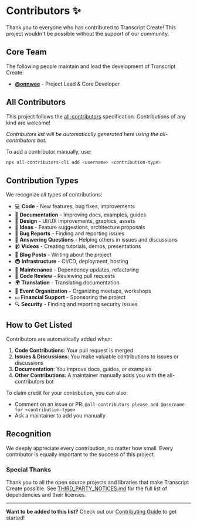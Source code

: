 # Contributors ✨

Thank you to everyone who has contributed to Transcript Create! This project wouldn't be possible without the support of our community.

## Core Team

The following people maintain and lead the development of Transcript Create:

- **[@onnwee](https://github.com/onnwee)** - Project Lead & Core Developer

## All Contributors

This project follows the [all-contributors](https://allcontributors.org) specification. Contributions of any kind are welcome!

<!-- ALL-CONTRIBUTORS-LIST:START - Do not remove or modify this section -->
<!-- prettier-ignore-start -->
<!-- markdownlint-disable -->

_Contributors list will be automatically generated here using the all-contributors bot._

To add a contributor manually, use:
```bash
npx all-contributors-cli add <username> <contribution-type>
```

<!-- markdownlint-restore -->
<!-- prettier-ignore-end -->
<!-- ALL-CONTRIBUTORS-LIST:END -->

## Contribution Types

We recognize all types of contributions:

- 💻 **Code** - New features, bug fixes, improvements
- 📖 **Documentation** - Improving docs, examples, guides
- 🎨 **Design** - UI/UX improvements, graphics, assets
- 🤔 **Ideas** - Feature suggestions, architecture proposals
- 🐛 **Bug Reports** - Finding and reporting issues
- 💬 **Answering Questions** - Helping others in issues and discussions
- 📹 **Videos** - Creating tutorials, demos, presentations
- 📝 **Blog Posts** - Writing about the project
- 🚇 **Infrastructure** - CI/CD, deployment, hosting
- 🔧 **Maintenance** - Dependency updates, refactoring
- 👀 **Code Review** - Reviewing pull requests
- 🌍 **Translation** - Translating documentation
- 📆 **Event Organization** - Organizing meetups, workshops
- 💵 **Financial Support** - Sponsoring the project
- 🔍 **Security** - Finding and reporting security issues

## How to Get Listed

Contributors are automatically added when:

1. **Code Contributions**: Your pull request is merged
2. **Issues & Discussions**: You make valuable contributions to issues or discussions
3. **Documentation**: You improve docs, guides, or examples
4. **Other Contributions**: A maintainer manually adds you with the all-contributors bot

To claim credit for your contribution, you can also:

- Comment on an issue or PR: `@all-contributors please add @username for <contribution-type>`
- Ask a maintainer to add you manually

## Recognition

We deeply appreciate every contribution, no matter how small. Every contributor is equally important to the success of this project.

### Special Thanks

Thank you to all the open source projects and libraries that make Transcript Create possible. See [THIRD_PARTY_NOTICES.md](THIRD_PARTY_NOTICES.md) for the full list of dependencies and their licenses.

---

**Want to be added to this list?** Check out our [Contributing Guide](CONTRIBUTING.md) to get started!
